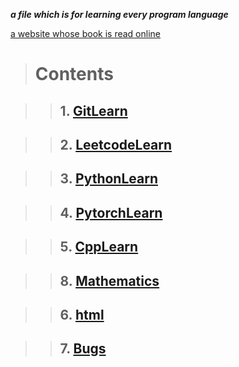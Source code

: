 ***a file which is for learning every program language***

[a website whose book is read online](https://www.bookstack.cn/)

> # Contents

> > ## 1. [GitLearn](./GitLearn)

> > ## 2. [LeetcodeLearn](./LeetcodeLearn)

> > ## 3. [PythonLearn](./PythonLearn)

> > ## 4. [PytorchLearn](./PytorchLearn)

> > ## 5. [CppLearn](./CppLearn)

> > ## 8. [Mathematics](./Mathematics/README.md)

> > ## 6. [html](https://www.runoob.com/html/html-tutorial.html)

> > ## 7. [Bugs](./BUGs)
